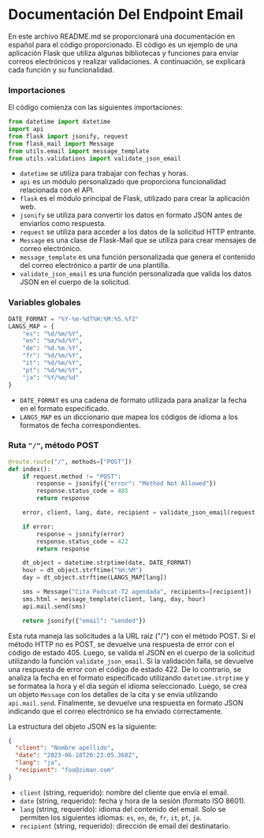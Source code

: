# Documentación Del Endpoint Email

En este archivo README.md se proporcionará una documentación en español para el código proporcionado. El código es un ejemplo de una aplicación Flask que utiliza algunas bibliotecas y funciones para enviar correos electrónicos y realizar validaciones. A continuación, se explicará cada función y su funcionalidad.

### Importaciones

El código comienza con las siguientes importaciones:

```python
from datetime import datetime
import api
from flask import jsonify, request
from flask_mail import Message
from utils.email import message_template
from utils.validations import validate_json_email
```

- `datetime` se utiliza para trabajar con fechas y horas.
- `api` es un módulo personalizado que proporciona funcionalidad relacionada con el API.
- `flask` es el módulo principal de Flask, utilizado para crear la aplicación web.
- `jsonify` se utiliza para convertir los datos en formato JSON antes de enviarlos como respuesta.
- `request` se utiliza para acceder a los datos de la solicitud HTTP entrante.
- `Message` es una clase de Flask-Mail que se utiliza para crear mensajes de correo electrónico.
- `message_template` es una función personalizada que genera el contenido del correo electrónico a partir de una plantilla.
- `validate_json_email` es una función personalizada que valida los datos JSON en el cuerpo de la solicitud.

### Variables globales

```python
DATE_FORMAT = "%Y-%m-%dT%H:%M:%S.%fZ"
LANGS_MAP = {
    "es": "%d/%m/%Y",
    "en": "%m/%d/%Y",
    "de": "%d.%m.%Y",
    "fr": "%d/%m/%Y",
    "it": "%d/%m/%Y",
    "pt": "%d/%m/%Y",
    "ja": "%Y/%m/%d"
}
```

- `DATE_FORMAT` es una cadena de formato utilizada para analizar la fecha en el formato especificado.
- `LANGS_MAP` es un diccionario que mapea los códigos de idioma a los formatos de fecha correspondientes.

### Ruta `"/"`, método POST

```python
@route.route("/", methods=["POST"])
def index():
    if request.method != "POST":
        response = jsonify({"error": "Method Not Allowed"})
        response.status_code = 405
        return response

    error, client, lang, date, recipient = validate_json_email(request.get_json())

    if error:
        response = jsonify(error)
        response.status_code = 422
        return response

    dt_object = datetime.strptime(date, DATE_FORMAT)
    hour = dt_object.strftime("%H:%M")
    day = dt_object.strftime(LANGS_MAP[lang])

    sms = Message("Cita Podscat-T2 agendada", recipients=[recipient])
    sms.html = message_template(client, lang, day, hour)
    api.mail.send(sms)

    return jsonify({"email": "sended"})
```

Esta ruta maneja las solicitudes a la URL raíz ("/") con el método POST. Si el método HTTP no es POST, se devuelve una respuesta de error con el código de estado 405. Luego, se valida el JSON en el cuerpo de la solicitud utilizando la función `validate_json_email`. Si la validación falla, se devuelve una respuesta de error con el código de estado 422. De lo contrario, se analiza la fecha en el formato especificado utilizando `datetime.strptime` y se formatea la hora y el día según el idioma seleccionado. Luego, se crea un objeto `Message` con los detalles de la cita y se envía utilizando `api.mail.send`. Finalmente, se devuelve una respuesta en formato JSON indicando que el correo electrónico se ha enviado correctamente.

La estructura del objeto JSON es la siguiente:

```json
{
  "client": "Nombre apellido",
  "date": "2023-06-18T20:23:05.368Z",
  "lang": "ja",
  "recipient": "foo@ziman.com"
}
```

- `client` (string, requerido): nombre del cliente que envía el email.
- `date` (string, requerido): fecha y hora de la sesión (formato ISO 8601).
- `lang` (string, requerido): idioma del contenido del email. Solo se permiten los siguientes idiomas: `es`, `en`, `de`, `fr`, `it`, `pt`, `ja`.
- `recipient` (string, requerido): dirección de email del destinatario.
